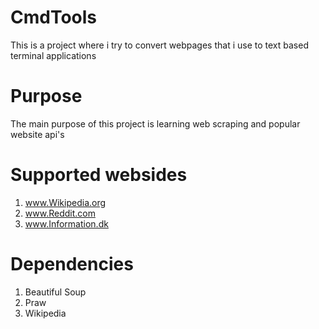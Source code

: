 # CmdTools
This is a project where i try to convert webpages that i use to text based terminal applications

# Purpose
The main purpose of this project is learning web scraping and popular website api's 

# Supported websides
1. www.Wikipedia.org
2. www.Reddit.com
3. www.Information.dk

# Dependencies 
1. Beautiful Soup
2. Praw
3. Wikipedia
